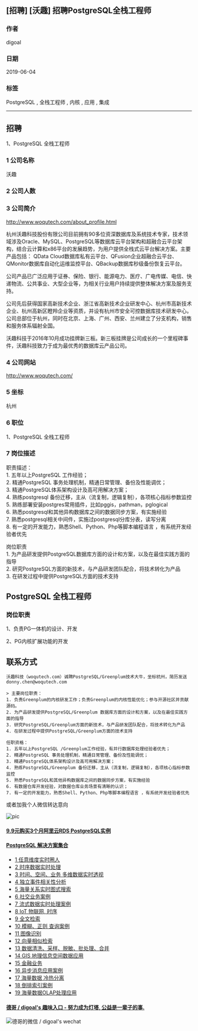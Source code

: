## [招聘] [沃趣] 招聘PostgreSQL全栈工程师  
                 
### 作者                 
digoal                
                
### 日期                
2019-06-04                
                
### 标签                
PostgreSQL , 全栈工程师 , 内核 , 应用 , 集成    
                
----                
                
## 招聘                
1、PostgreSQL 全栈工程师  
            
### 1 公司名称              
沃趣  
      
### 2 公司人数              
              
### 3 公司简介    
http://www.woqutech.com/about_profile.html  
  
杭州沃趣科技股份有限公司目前拥有90多位资深数据库及系统技术专家，技术领域涉及Oracle、MySQL、PostgreSQL等数据库云平台架构和超融合云平台架构，结合云计算和x86平台的发展趋势，为用户提供全栈式云平台解决方案。主要产品包括： QData Cloud数据库私有云平台、QFusion企业超融合云平台、QMonitor数据库自动化运维监控平台、QBackup数据库秒级备份恢复云平台。  
  
公司产品已广泛应用于证券、保险、银行、能源电力、医疗、广电传媒、电信、快递物流、公共事业、大型企业等，为相关行业用户持续提供整体解决方案及服务支持。  
  
公司先后获得国家高新技术企业、浙江省高新技术企业研发中心、杭州市高新技术企业、杭州高新区瞪羚企业等资质，并设有杭州市安全可控数据库技术研发中心。公司总部位于杭州，同时在北京、上海、广州、西安、兰州建立了分支机构，销售和服务体系辐射全国。  
  
沃趣科技于2016年10月成功挂牌新三板。新三板挂牌是公司成长的一个里程碑事件，沃趣科技致力于成为最优秀的数据库云产品公司。  
    
### 4 公司网站     
http://www.woqutech.com/  
               
### 5 坐标                
杭州  
                
### 6 职位                
1、PostgreSQL 全栈工程师  
                
### 7 岗位描述           
职责描述：  
1\. 五年以上PostgreSQL 工作经验；  
2\. 精通PostgreSQL 事务处理机制，精通日常管理、备份及性能调优；  
3\. 精通PostgreSQL体系架构设计及高可用解决方案；  
4\. 熟练postgresql 备份迁移，主从（流复制，逻辑复制），各项核心指标参数监控  
5\. 熟练部署安装postgres常用插件，比如pggis，pathman，pglogical  
6\. 熟悉postgresql和其他异构数据库之间的数据同步方案，有实施经验  
7\. 熟悉postgresql相关中间件，实施过postgresql分库分表，读写分离  
8\. 有一定的开发能力，熟悉Shell、Python、Php等脚本编程语言 ，有系统开发经验者优先  
  
岗位职责   
1\. 为产品研发提供PostgreSQL数据库方面的设计和方案，以及在最佳实践方面的指导  
2\. 研究PostgreSQL方面的新技术，与产品研发团队配合，将技术转化为产品  
3\. 在研发过程中提供PostgreSQL方面的技术支持  
        
## PostgreSQL 全栈工程师  
  
### 岗位职责  
1、负责PG一体机的设计、开发  
  
2、PG内核扩展功能的开发  
  
    
## 联系方式   
  
```
沃趣科技（woqutech.com）诚聘PostgreSQL/Greenplum技术大牛，坐标杭州，简历发送 donny.chen@woqutech.com 

> 主要岗位职责：  
1. 负责Greenplum的内核研发工作；负责Greenplum的内核性能优化；参与开源社区并贡献源码。  
2. 为产品研发提供PostgreSQL/Greenplum 数据库方面的设计和方案，以及在最佳实践方面的指导  
3. 研究PostgreSQL/Greenplum方面的新技术，与产品研发团队配合，将技术转化为产品  
4. 在研发过程中提供PostgreSQL/Greenplum方面的技术支持  

任职资格：  
1. 五年以上PostgreSQL /Greenplum工作经验，有并行数据库处理经验者优先；  
2. 精通PostgreSQL 事务处理机制，精通日常管理、备份及性能调优；    
3. 精通PostgreSQL体系架构设计及高可用解决方案；  
4. 熟练PostgreSQL/Greenplum 备份迁移，主从（流复制，逻辑复制），各项核心指标参数监控  
5. 熟悉PostgreSQL和其他异构数据库之间的数据同步方案，有实施经验  
6. 有数据仓库开发经验，对数据仓库业务场景有清晰的认识；  
7. 有一定的开发能力，熟悉Shell、Python、Php等脚本编程语言 ，有系统开发经验者优先
```
  
    
或者加我个人微信转达意向  
  
![pic](../pic/digoal_weixin.jpg)     
    
    
    
    
    
    
  
  
  
  
  
  
  
  
  
  
  
  
  
  
  
  
  
  
  
  
  
  
  
  
  
  
  
  
  
  
  
  
  
  
  
  
#### [9.9元购买3个月阿里云RDS PostgreSQL实例](https://www.aliyun.com/database/postgresqlactivity "57258f76c37864c6e6d23383d05714ea")
  
  
#### [PostgreSQL 解决方案集合](https://yq.aliyun.com/topic/118 "40cff096e9ed7122c512b35d8561d9c8")
- [1 任意维度实时圈人](https://yq.aliyun.com/topic/118 "40cff096e9ed7122c512b35d8561d9c8")
- [2 时序数据实时处理](https://yq.aliyun.com/topic/118 "40cff096e9ed7122c512b35d8561d9c8")
- [3 时间、空间、业务 多维数据实时透视](https://yq.aliyun.com/topic/118 "40cff096e9ed7122c512b35d8561d9c8")
- [4 独立事件相关性分析](https://yq.aliyun.com/topic/118 "40cff096e9ed7122c512b35d8561d9c8")
- [5 海量关系实时图式搜索](https://yq.aliyun.com/topic/118 "40cff096e9ed7122c512b35d8561d9c8")
- [6 社交业务案例](https://yq.aliyun.com/topic/118 "40cff096e9ed7122c512b35d8561d9c8")
- [7 流式数据实时处理案例](https://yq.aliyun.com/topic/118 "40cff096e9ed7122c512b35d8561d9c8")
- [8 IoT 物联网, 时序](https://yq.aliyun.com/topic/118 "40cff096e9ed7122c512b35d8561d9c8")
- [9 全文检索](https://yq.aliyun.com/topic/118 "40cff096e9ed7122c512b35d8561d9c8")
- [10 模糊、正则 查询案例](https://yq.aliyun.com/topic/118 "40cff096e9ed7122c512b35d8561d9c8")
- [11 图像识别](https://yq.aliyun.com/topic/118 "40cff096e9ed7122c512b35d8561d9c8")
- [12 向量相似检索](https://yq.aliyun.com/topic/118 "40cff096e9ed7122c512b35d8561d9c8")
- [13 数据清洗、采样、脱敏、批处理、合并](https://yq.aliyun.com/topic/118 "40cff096e9ed7122c512b35d8561d9c8")
- [14 GIS 地理信息空间数据应用](https://yq.aliyun.com/topic/118 "40cff096e9ed7122c512b35d8561d9c8")
- [15 金融业务](https://yq.aliyun.com/topic/118 "40cff096e9ed7122c512b35d8561d9c8")
- [16 异步消息应用案例](https://yq.aliyun.com/topic/118 "40cff096e9ed7122c512b35d8561d9c8")
- [17 海量数据 冷热分离](https://yq.aliyun.com/topic/118 "40cff096e9ed7122c512b35d8561d9c8")
- [18 倒排索引案例](https://yq.aliyun.com/topic/118 "40cff096e9ed7122c512b35d8561d9c8")
- [19 海量数据OLAP处理应用](https://yq.aliyun.com/topic/118 "40cff096e9ed7122c512b35d8561d9c8")
  
  
#### [德哥 / digoal's 趣味入口 - 努力成为灯塔, 公益是一辈子的事.](https://github.com/digoal/blog/blob/master/README.md "22709685feb7cab07d30f30387f0a9ae")
  
  
![德哥的微信 / digoal's wechat](../pic/digoal_weixin.jpg "f7ad92eeba24523fd47a6e1a0e691b59")
  
